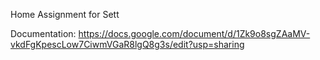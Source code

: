 Home Assignment for Sett

Documentation: https://docs.google.com/document/d/1Zk9o8sgZAaMV-vkdFgKpescLow7CiwmVGaR8lgQ8g3s/edit?usp=sharing
